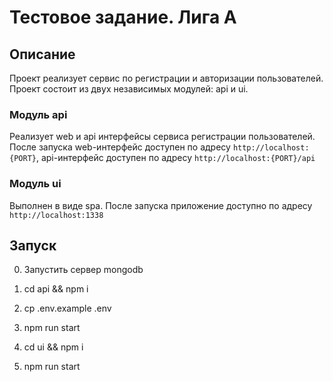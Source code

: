 # Тестовое задание. Лига А

## Описание
Проект реализует сервис по регистрации и авторизации пользователей.
Проект состоит из двух независимых модулей: api и ui.

### Модуль api
Реализует web и api интерфейсы сервиса регистрации пользователей.
После запуска web-интерфейс доступен по адресу `http://localhost:{PORT}`, api-интерфейс доступен по адресу `http://localhost:{PORT}/api`

### Модуль ui
Выполнен в виде spa.
После запуска приложение доступно по адресу `http://localhost:1338`

## Запуск

0. Запустить сервер mongodb

1. cd api && npm i

2. cp .env.example .env

3. npm run start

4. cd ui && npm i

5. npm run start

